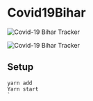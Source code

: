 # Covid19Bihar
<p text-align="center" width="400" height="500">
<img src="https://github.com/covid19bihar/covid19bihar.github.io/blob/source/src/img/covid19tracker.png?raw=true" alt="Covid-19 Bihar Tracker" />
</p>

![Covid-19 Bihar Tracker](https://github.com/covid19bihar/covid19bihar.github.io/blob/source/src/img/covid19bihar.png?raw=true?style=centerme, "Covid-19 Bihar Tracker")


## Setup

```
yarn add 
Yarn start
`

